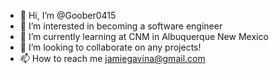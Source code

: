 - 👋 Hi, I’m @Goober0415
- 👀 I’m interested in becoming a software engineer
- 🌱 I’m currently learning at CNM in Albuquerque New Mexico
- 💞️ I’m looking to collaborate on any projects!
- 📫 How to reach me jamiegavina@gmail.com 

<!---
Goober0415/Goober0415 is a ✨ special ✨ repository because its `README.md` (this file) appears on your GitHub profile.
You can click the Preview link to take a look at your changes.
--->

